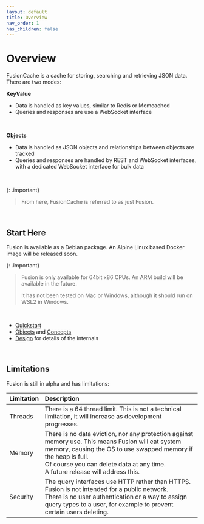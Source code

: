 ```yaml
---
layout: default
title: Overview
nav_order: 1
has_children: false
---
```



# Overview

FusionCache is a cache for storing, searching and retrieving JSON data. There are two modes:


**KeyValue**

- Data is handled as key values, similar to Redis or Memcached
- Queries and responses are use a WebSocket interface

<br/>

**Objects**

- Data is handled as JSON objects and relationships between objects are tracked
- Queries and responses are handled by REST and WebSocket interfaces, with a dedicated WebSocket interface for bulk data

<br/>

{: .important}
> From here, FusionCache is referred to as just Fusion.

<br/>


## Start Here
Fusion is available as a Debian package. An Alpine Linux based Docker image will be released soon.

{: .important}
> Fusion is only available for 64bit x86 CPUs. An ARM build will be available in the future.
>
> It has not been tested on Mac or Windows, although it should run on WSL2 in Windows.
>

<br/>

- [Quickstart](guides/quickstart/quickstart.md)
- [Objects](objects.md) and [Concepts](concepts.md)
- [Design](design.md) for details of the internals

<br/>

## Limitations
Fusion is still in alpha and has limitations:


| Limitation            | Description               |
|:----------------------|:--------------------------|
|Threads| There is a 64 thread limit. This is not a technical limitation, it will increase as development progresses.|
|Memory| There is no data eviction, nor any protection against memory use. This means Fusion will eat system memory, causing the OS to use swapped memory if the heap is full. <br/> Of course you can delete data at any time.<br/> A future release will address this. |
|Security| The query interfaces use HTTP rather than HTTPS. Fusion is not intended for a public network.<br/>There is no user authentication or a way to assign query types to a user, for example to prevent certain users deleting.



